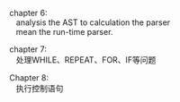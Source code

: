 chapter 6:  
&nbsp;&nbsp; analysis the AST to calculation the parser  
&nbsp;&nbsp; mean the run-time parser.


chapter 7:  
&nbsp;&nbsp; 处理WHILE、REPEAT、FOR、IF等问题

Chapter 8:  
&nbsp;&nbsp; 执行控制语句